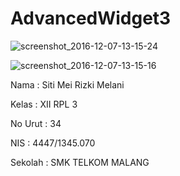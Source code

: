 # AdvancedWidget3

![screenshot_2016-12-07-13-15-24](https://cloud.githubusercontent.com/assets/22258609/20957026/faf5ef28-bc7f-11e6-838a-247bd52a62fc.png)

![screenshot_2016-12-07-13-15-16](https://cloud.githubusercontent.com/assets/22258609/20957027/fc7dbcf4-bc7f-11e6-9c54-6833138fddb7.png)


Nama : Siti Mei Rizki Melani

Kelas : XII RPL 3

No Urut : 34

NIS : 4447/1345.070

Sekolah : SMK TELKOM MALANG
